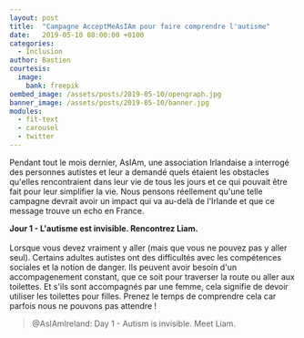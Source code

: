 ```yaml
---
layout: post
title:  "Campagne AcceptMeAsIAm pour faire comprendre l'autisme"
date:   2019-05-10 08:00:00 +0100
categories:
  - Inclusion
author: Bastien
courtesis:
  image:
    bank: freepik
oembed_image: /assets/posts/2019-05-10/opengraph.jpg
banner_image: /assets/posts/2019-05-10/banner.jpg
modules:
  - fit-text
  - carousel
  - twitter
---
```


Pendant tout le mois dernier, AsIAm, une association Irlandaise a interrogé des personnes autistes et leur a demandé quels étaient les obstacles qu'elles rencontraient dans leur vie de tous les jours et ce qui pouvait être fait pour leur simplifier la vie.
Nous pensons réellement qu'une telle campagne devrait avoir un impact qui va au-delà de l'Irlande et que ce message trouve un echo en France.


<div class="center">
<amp-carousel width="600" height="1200" layout="intrinsic" type="slides" class="white" id="carousel">
 <div class="slide">
  <amp-fit-text width="600" height="500" layout="responsive" max-font-size="17">
   <strong>Jour 1 - L'autisme est invisible. Rencontrez Liam.</strong><br /><br />
   Lorsque vous devez vraiment y aller (mais que vous ne pouvez pas y aller seul).
   Certains adultes autistes ont des difficultés avec les compétences sociales et la notion de danger.
Ils peuvent avoir besoin d'un accompagenement constant, que ce soit pour traverser la route ou aller aux toilettes.
Et s'ils sont accompagnés par une femme, cela signifie de devoir utiliser les toilettes pour filles.
Prenez le temps de comprendre cela car parfois nous ne pouvons pas attendre&nbsp;!
  </amp-fit-text>
  <amp-twitter width="600" height="700" data-tweetid="1113414191283671041"><blockquote placeholder>
   @AsIAmIreland: Day 1 - Autism is invisible. Meet Liam.
   </blockquote></amp-twitter>
 </div>
</amp-carousel>
</div>
